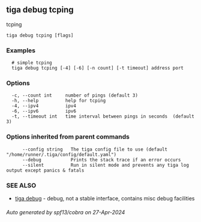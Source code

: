 ## tiga debug tcping

tcping

```
tiga debug tcping [flags]
```

### Examples

```
  # simple tcping
  tiga debug tcping [-4] [-6] [-n count] [-t timeout] address port
```

### Options

```
  -c, --count int     number of pings (default 3)
  -h, --help          help for tcping
  -4, --ipv4          ipv4
  -6, --ipv6          ipv6
  -t, --timeout int   time interval between pings in seconds  (default 3)
```

### Options inherited from parent commands

```
      --config string   The tiga config file to use (default "/home/runner/.tiga/config/default.yaml")
      --debug           Prints the stack trace if an error occurs
      --silent          Run in silent mode and prevents any tiga log output except panics & fatals
```

### SEE ALSO

* [tiga debug](tiga_debug.md)	 - debug, not a stable interface, contains misc debug facilities

###### Auto generated by spf13/cobra on 27-Apr-2024
